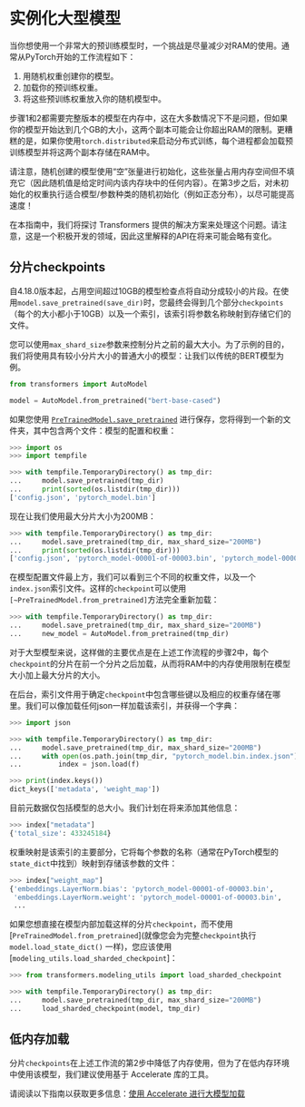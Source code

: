 <!--Copyright 2022 The HuggingFace Team. All rights reserved.

Licensed under the Apache License, Version 2.0 (the "License"); you may not use this file except in compliance with
the License. You may obtain a copy of the License at

http://www.apache.org/licenses/LICENSE-2.0

Unless required by applicable law or agreed to in writing, software distributed under the License is distributed on
an "AS IS" BASIS, WITHOUT WARRANTIES OR CONDITIONS OF ANY KIND, either express or implied. See the License for the
specific language governing permissions and limitations under the License.

⚠️ Note that this file is in Markdown but contain specific syntax for our doc-builder (similar to MDX) that may not be
rendered properly in your Markdown viewer.

-->

# 实例化大型模型

当你想使用一个非常大的预训练模型时，一个挑战是尽量减少对RAM的使用。通常从PyTorch开始的工作流程如下：

1. 用随机权重创建你的模型。
2. 加载你的预训练权重。
3. 将这些预训练权重放入你的随机模型中。

步骤1和2都需要完整版本的模型在内存中，这在大多数情况下不是问题，但如果你的模型开始达到几个GB的大小，这两个副本可能会让你超出RAM的限制。更糟糕的是，如果你使用`torch.distributed`来启动分布式训练，每个进程都会加载预训练模型并将这两个副本存储在RAM中。

<Tip>

请注意，随机创建的模型使用“空”张量进行初始化，这些张量占用内存空间但不填充它（因此随机值是给定时间内该内存块中的任何内容）。在第3步之后，对未初始化的权重执行适合模型/参数种类的随机初始化（例如正态分布），以尽可能提高速度！

</Tip>

在本指南中，我们将探讨 Transformers 提供的解决方案来处理这个问题。请注意，这是一个积极开发的领域，因此这里解释的API在将来可能会略有变化。

## 分片checkpoints

自4.18.0版本起，占用空间超过10GB的模型检查点将自动分成较小的片段。在使用`model.save_pretrained(save_dir)`时，您最终会得到几个部分`checkpoints`（每个的大小都小于10GB）以及一个索引，该索引将参数名称映射到存储它们的文件。

您可以使用`max_shard_size`参数来控制分片之前的最大大小。为了示例的目的，我们将使用具有较小分片大小的普通大小的模型：让我们以传统的BERT模型为例。


```py
from transformers import AutoModel

model = AutoModel.from_pretrained("bert-base-cased")
```

如果您使用 [`PreTrainedModel.save_pretrained`](模型预训练保存) 进行保存，您将得到一个新的文件夹，其中包含两个文件：模型的配置和权重：

```py
>>> import os
>>> import tempfile

>>> with tempfile.TemporaryDirectory() as tmp_dir:
...     model.save_pretrained(tmp_dir)
...     print(sorted(os.listdir(tmp_dir)))
['config.json', 'pytorch_model.bin']
```

现在让我们使用最大分片大小为200MB：

```py
>>> with tempfile.TemporaryDirectory() as tmp_dir:
...     model.save_pretrained(tmp_dir, max_shard_size="200MB")
...     print(sorted(os.listdir(tmp_dir)))
['config.json', 'pytorch_model-00001-of-00003.bin', 'pytorch_model-00002-of-00003.bin', 'pytorch_model-00003-of-00003.bin', 'pytorch_model.bin.index.json']
```

在模型配置文件最上方，我们可以看到三个不同的权重文件，以及一个`index.json`索引文件。这样的`checkpoint`可以使用`[~PreTrainedModel.from_pretrained]`方法完全重新加载：

```py
>>> with tempfile.TemporaryDirectory() as tmp_dir:
...     model.save_pretrained(tmp_dir, max_shard_size="200MB")
...     new_model = AutoModel.from_pretrained(tmp_dir)
```

对于大型模型来说，这样做的主要优点是在上述工作流程的步骤2中，每个`checkpoint`的分片在前一个分片之后加载，从而将RAM中的内存使用限制在模型大小加上最大分片的大小。

在后台，索引文件用于确定`checkpoint`中包含哪些键以及相应的权重存储在哪里。我们可以像加载任何json一样加载该索引，并获得一个字典：

```py
>>> import json

>>> with tempfile.TemporaryDirectory() as tmp_dir:
...     model.save_pretrained(tmp_dir, max_shard_size="200MB")
...     with open(os.path.join(tmp_dir, "pytorch_model.bin.index.json"), "r") as f:
...         index = json.load(f)

>>> print(index.keys())
dict_keys(['metadata', 'weight_map'])
```

目前元数据仅包括模型的总大小。我们计划在将来添加其他信息：
```py
>>> index["metadata"]
{'total_size': 433245184}
```

权重映射是该索引的主要部分，它将每个参数的名称（通常在PyTorch模型的`state_dict`中找到）映射到存储该参数的文件：

```py
>>> index["weight_map"]
{'embeddings.LayerNorm.bias': 'pytorch_model-00001-of-00003.bin',
 'embeddings.LayerNorm.weight': 'pytorch_model-00001-of-00003.bin',
 ...
```

如果您想直接在模型内部加载这样的分片`checkpoint`，而不使用 [`PreTrainedModel.from_pretrained`](就像您会为完整`checkpoint`执行 `model.load_state_dict()` 一样)，您应该使用 [`modeling_utils.load_sharded_checkpoint`]：


```py
>>> from transformers.modeling_utils import load_sharded_checkpoint

>>> with tempfile.TemporaryDirectory() as tmp_dir:
...     model.save_pretrained(tmp_dir, max_shard_size="200MB")
...     load_sharded_checkpoint(model, tmp_dir)
```

## 低内存加载

分片`checkpoints`在上述工作流的第2步中降低了内存使用，但为了在低内存环境中使用该模型，我们建议使用基于 Accelerate 库的工具。

请阅读以下指南以获取更多信息：[使用 Accelerate 进行大模型加载](./main_classes/model#large-model-loading)
